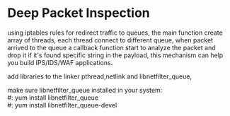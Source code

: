 # Deep Packet Inspection
using iptables rules for redirect traffic to queues, the main function create array of threads, each thread connect to different queue, when packet arrived to the queue a callback function start to analyze the packet and drop it if it's found specific string in the payload, this mechanism can help you build IPS/IDS/WAF applications.

add libraries to the linker
pthread,netlink and libnetfilter_queue,

make sure libnetfilter_queue installed in your system:<br />
#: yum install libnetfilter_queue<br />
#: yum install libnetfilter_queue-devel
